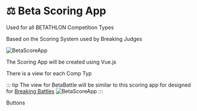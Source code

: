 # ⚖ Beta Scoring App

Used for all BETATHLON Competition Types

Based on the Scoring System used by Breaking Judges

![BetaScoreApp](/BetaScoreApp.png)

The Scoring App will be created using Vue.js

There is a view for each Comp Typ

::: tip The view for BetaBattle will be similar to this scoring app for designed for [Breaking Battles](/development/OtherSport/Breaking)
![BetaScoreApp](/BetaScoreApp.png)
:::

Buttons
